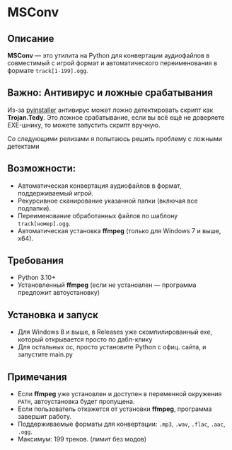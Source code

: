 # MSConv

## Описание

**MSConv** — это утилита на Python для конвертации аудиофайлов в совместимый с игрой формат и автоматического переименования в формате `track[1-199].ogg`.


## Важно: Антивирус и ложные срабатывания

Из-за [pyinstaller](https://github.com/pyinstaller/pyinstaller/issues/5932) антивирус может ложно детектировать скрипт как **Trojan.Tedy**. Это ложное срабатывание, если вы всё ещё не доверяете EXE-шнику, то можете запустить скрипт вручную.

Со следующими релизами я попытаюсь решить проблему с ложными детектами


## Возможности:

- Автоматическая конвертация аудиофайлов в формат, поддерживаемый игрой.
- Рекурсивное сканирование указанной папки (включая все подпапки).
- Переименование обработанных файлов по шаблону `track[номер].ogg`.
- Автоматическая установка **ffmpeg** (только для Windows 7 и выше, x64).


## Требования

- Python 3.10+
- Установленный **ffmpeg** (если не установлен — программа предложит автоустановку)


## Установка и запуск
- Для Windows 8 и выше, в Releases уже скомпилированный exe, который открывается просто по дабл-клику
- Для остальных ос, просто установите Python с офиц. сайта, и запустите main.py


## Примечания

- Если **ffmpeg** уже установлен и доступен в переменной окружения `PATH`, автоустановка будет пропущена.
- Если пользователь откажется от установки **ffmpeg**, программа завершит работу.
- Поддерживаемые форматы для конвертации: `.mp3`, `.wav`, `.flac`, `.aac`, `.ogg`.
- Максимум: 199 треков. (лимит без модов)
